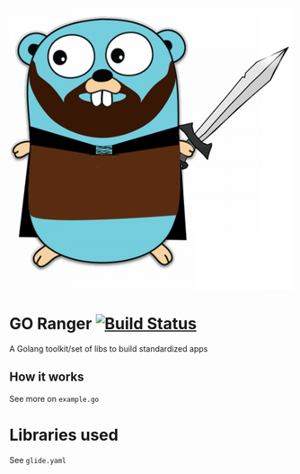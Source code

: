<p align="center">
 <img alt="ranger" src="ranger.png" >
</p>

# GO Ranger [![Build Status](https://travis-ci.org/foodora/go-ranger.svg?branch=master)](https://travis-ci.org/foodora/go-ranger)

A Golang toolkit/set of libs to build standardized apps

## How it works

See more on ```example.go```

# Libraries used

See ```glide.yaml```
